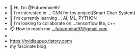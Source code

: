 
- 👋 Hi, I’m @Futuremine97
- 👀 I’m interested in ...  CNN for toy project(Smart Chair System)
- 🌱 I’m currently learning ... AI, ML, PYTHON
- 💞️ I’m looking to collaborate on ...tensorflow lite, c++
- 📫 How to reach me ...futuremine97@gmail.com
- 
- https://nvidiaupup.tistory.com/
- my fascinate blog
<!---
Futuremine97/Futuremine97 is a ✨ special ✨ repository because its `README.md` (this file) appears on your GitHub profile.
You can click the Preview link to take a look at your changes.
--->
